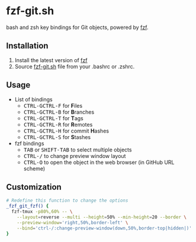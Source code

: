 fzf-git.sh
==========

bash and zsh key bindings for Git objects, powered by [fzf][fzf].

[fzf]: https://github.com/junegunn/fzf

Installation
------------

1. Install the latest version of [fzf][fzf]
2. Source [fzf-git.sh](fzf-git.sh) file from your .bashrc or .zshrc.

Usage
-----

* List of bindings
    * <kbd>CTRL-G</kbd><kbd>CTRL-F</kbd> for **F**iles
    * <kbd>CTRL-G</kbd><kbd>CTRL-B</kbd> for **B**ranches
    * <kbd>CTRL-G</kbd><kbd>CTRL-T</kbd> for **T**ags
    * <kbd>CTRL-G</kbd><kbd>CTRL-R</kbd> for **R**emotes
    * <kbd>CTRL-G</kbd><kbd>CTRL-H</kbd> for commit **H**ashes
    * <kbd>CTRL-G</kbd><kbd>CTRL-S</kbd> for **S**tashes
* fzf bindings
    * <kbd>TAB</kbd> or <kbd>SHIFT-TAB</kbd> to select multiple objects
    * <kbd>CTRL-/</kbd> to change preview window layout
    * <kbd>CTRL-O</kbd> to open the object in the web browser (in GitHub URL scheme)

Customization
-------------

```sh
# Redefine this function to change the options
_fzf_git_fzf() {
  fzf-tmux -p80%,60% -- \
    --layout=reverse --multi --height=50% --min-height=20 --border \
    --preview-window='right,50%,border-left' \
    --bind='ctrl-/:change-preview-window(down,50%,border-top|hidden|)' "$@"
}
```
